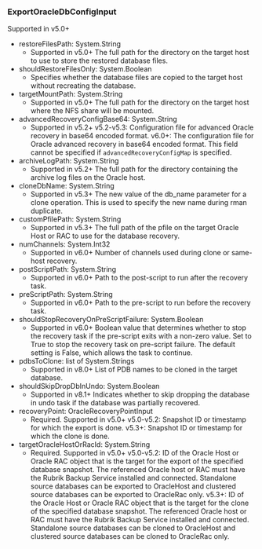 ### ExportOracleDbConfigInput
Supported in v5.0+

- restoreFilesPath: System.String
  - Supported in v5.0+
      The full path for the directory on the target host to use to store the restored database files.
- shouldRestoreFilesOnly: System.Boolean
  - Specifies whether the database files are copied to the target host without recreating the database.
- targetMountPath: System.String
  - Supported in v5.0+
      The full path for the directory on the target host where the NFS share will be mounted.
- advancedRecoveryConfigBase64: System.String
  - Supported in v5.2+
      v5.2-v5.3: Configuration file for advanced Oracle recovery in base64 encoded format.
      v6.0+: The configuration file for Oracle advanced recovery in base64 encoded format. This field cannot be specified if `advancedRecoveryConfigMap` is specified.
- archiveLogPath: System.String
  - Supported in v5.2+
      The full path for the directory containing the archive log files on the Oracle host.
- cloneDbName: System.String
  - Supported in v5.3+
      The new value of the db_name parameter for a clone operation. This is used to specify the new name during rman duplicate.
- customPfilePath: System.String
  - Supported in v5.3+
      The full path of the pfile on the target Oracle Host or RAC to use for the database recovery.
- numChannels: System.Int32
  - Supported in v6.0+
      Number of channels used during clone or same-host recovery.
- postScriptPath: System.String
  - Supported in v6.0+
      Path to the post-script to run after the recovery task.
- preScriptPath: System.String
  - Supported in v6.0+
      Path to the pre-script to run before the recovery task.
- shouldStopRecoveryOnPreScriptFailure: System.Boolean
  - Supported in v6.0+
      Boolean value that determines whether to stop the recovery task if the pre-script exits with a non-zero value. Set to True to stop the recovery task on pre-script failure. The default setting is False, which allows the task to continue.
- pdbsToClone: list of System.Strings
  - Supported in v8.0+
      List of PDB names to be cloned in the target database.
- shouldSkipDropDbInUndo: System.Boolean
  - Supported in v8.1+
      Indicates whether to skip dropping the database in undo task if the database was partially recovered.
- recoveryPoint: OracleRecoveryPointInput
  - Required. Supported in v5.0+
      v5.0-v5.2: Snapshot ID or timestamp for which the export is done.
      v5.3+: Snapshot ID or timestamp for which the clone is done.
- targetOracleHostOrRacId: System.String
  - Required. Supported in v5.0+
      v5.0-v5.2: ID of the Oracle Host or Oracle RAC object that is the target for the export of the specified database snapshot. The referenced Oracle host or RAC must have the Rubrik Backup Service installed and connected. Standalone source databases can be exported to OracleHost and clustered source databases can be exported to OracleRac only.
      v5.3+: ID of the Oracle Host or Oracle RAC object that is the target for the clone of the specified database snapshot. The referenced Oracle host or RAC must have the Rubrik Backup Service installed and connected. Standalone source databases can be cloned to OracleHost and clustered source databases can be cloned to OracleRac only.
